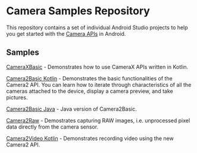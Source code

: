 # Camera Samples Repository

This repository contains a set of individual Android Studio projects to help you get
started with the [Camera APIs](https://developer.android.com/guide/topics/media/camera) in Android.

## Samples

[CameraXBasic](CameraXBasic) - Demonstrates how to use CameraX APIs written in Kotlin.

[Camera2Basic Kotlin](Camera2BasicKotlin) - Demonstrates the basic functionalities of the Camera2
API. You can learn how to iterate through characteristics of all the cameras attached to the
device, display a camera preview, and take pictures.

[Camera2Basic Java](Camera2BasicJava) - Java version of Camera2Basic.

[Camera2Raw](Camera2Raw) - Demostrates capturing RAW images, i.e. unprocessed pixel data
directly from the camera sensor.

[Camera2Video Kotlin](Camera2VideoKotlin) - Demonstrates recording video using the new Camera2 API.
